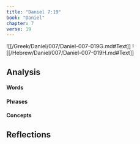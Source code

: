 ```yaml
---
title: "Daniel 7:19"
book: "Daniel"
chapter: 7
verse: 19
---
```

![[/Greek/Daniel/007/Daniel-007-019G.md#Text]]
![[/Hebrew/Daniel/007/Daniel-007-019H.md#Text]]

## Analysis

#### Words

#### Phrases

#### Concepts

## Reflections
